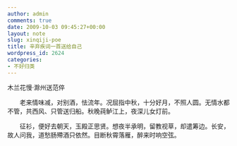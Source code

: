 ```yaml
---
author: admin
comments: true
date: 2009-10-03 09:45:27+00:00
layout: note
slug: xinqiji-poe
title: 辛弃疾词一首送给自己
wordpress_id: 2624
categories:
- 不好归类
---
```


木兰花慢·滁州送范倅

　　老来情味减，对别酒，怯流年。况屈指中秋，十分好月，不照人圆。无情水都不管，共西风、只管送归船。秋晚莼鲈江上，夜深儿女灯前。

　　征衫，便好去朝天，玉殿正思贤。想夜半承明，留教视草，却遣筹边。长安，故人问我，道愁肠殢酒只依然。目断秋霄落雁，醉来时响空弦。 
